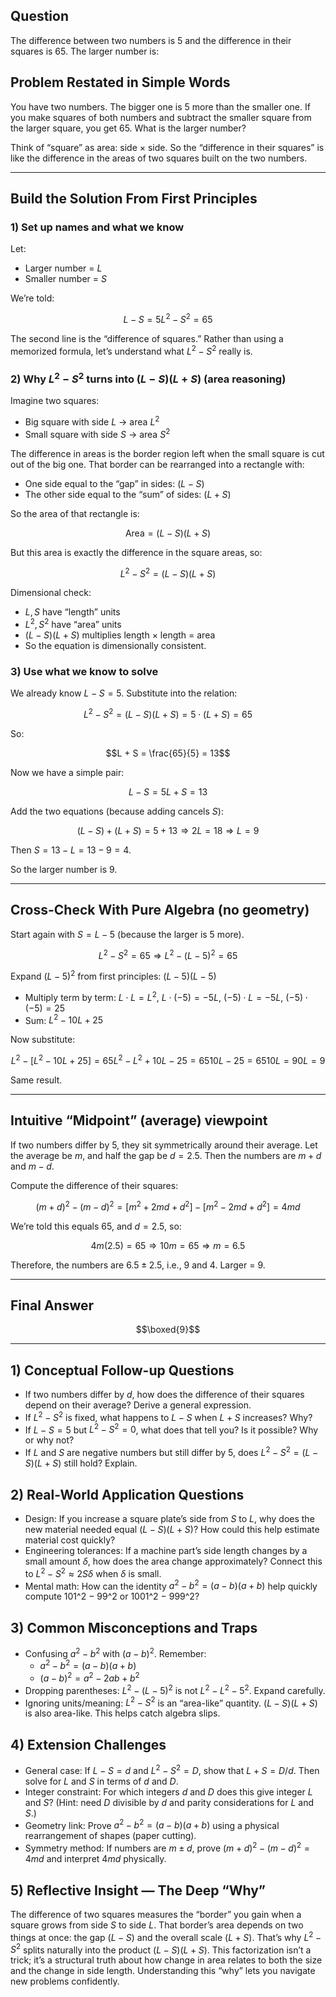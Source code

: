 ## Question

The difference between two numbers is $5$ and the difference in their squares is $65$. The larger number is:

## Problem Restated in Simple Words
You have two numbers. The bigger one is 5 more than the smaller one. If you make squares of both numbers and subtract the smaller square from the larger square, you get 65. What is the larger number?

Think of “square” as area: side × side. So the “difference in their squares” is like the difference in the areas of two squares built on the two numbers.

---

## Build the Solution From First Principles

### 1) Set up names and what we know
Let:
- Larger number = $L$
- Smaller number = $S$

We’re told:
```math
L - S = 5
L^2 - S^2 = 65
```

The second line is the “difference of squares.” Rather than using a memorized formula, let’s understand what $L^2 - S^2$ really is.

### 2) Why $L^2 - S^2$ turns into $(L - S)(L + S)$ (area reasoning)
Imagine two squares:
- Big square with side $L$ → area $L^2$
- Small square with side $S$ → area $S^2$

The difference in areas is the border region left when the small square is cut out of the big one. That border can be rearranged into a rectangle with:
- One side equal to the “gap” in sides: $(L - S)$
- The other side equal to the “sum” of sides: $(L + S)$

So the area of that rectangle is:
```math
\text{Area} = (L - S)(L + S)
```
But this area is exactly the difference in the square areas, so:
```math
L^2 - S^2 = (L - S)(L + S)
```

Dimensional check:
- $L, S$ have “length” units
- $L^2, S^2$ have “area” units
- $(L - S)(L + S)$ multiplies length × length = area
- So the equation is dimensionally consistent.

### 3) Use what we know to solve
We already know $L - S = 5$. Substitute into the relation:
```math
L^2 - S^2 = (L - S)(L + S) = 5 \cdot (L + S) = 65
```
So:
```math
L + S = \frac{65}{5} = 13
```

Now we have a simple pair:
```math
L - S = 5
L + S = 13
```

Add the two equations (because adding cancels $S$):
```math
( L - S ) + ( L + S ) = 5 + 13 \Rightarrow 2L = 18 \Rightarrow L = 9
```
Then $S = 13 - L = 13 - 9 = 4$.

So the larger number is 9.

---

## Cross-Check With Pure Algebra (no geometry)
Start again with $S = L - 5$ (because the larger is 5 more).
```math
L^2 - S^2 = 65 \Rightarrow L^2 - (L - 5)^2 = 65
```
Expand $(L - 5)^2$ from first principles: $(L - 5)(L - 5)$
- Multiply term by term: $L \cdot L = L^2$, $L \cdot (-5) = -5L$, $(-5)\cdot L = -5L$, $(-5)\cdot(-5)=25$
- Sum: $L^2 - 10L + 25$

Now substitute:
```math
L^2 - [L^2 - 10L + 25] = 65
L^2 - L^2 + 10L - 25 = 65
10L - 25 = 65
10L = 90
L = 9
```
Same result.

---

## Intuitive “Midpoint” (average) viewpoint
If two numbers differ by 5, they sit symmetrically around their average. Let the average be $m$, and half the gap be $d = 2.5$. Then the numbers are $m + d$ and $m - d$.

Compute the difference of their squares:
```math
(m + d)^2 - (m - d)^2
= [m^2 + 2md + d^2] - [m^2 - 2md + d^2]
= 4md
```
We’re told this equals 65, and $d = 2.5$, so:
```math
4m(2.5) = 65 \Rightarrow 10m = 65 \Rightarrow m = 6.5
```
Therefore, the numbers are $6.5 \pm 2.5$, i.e., 9 and 4. Larger = 9.

---

## Final Answer
```math
\boxed{9}
```

---

## 1) Conceptual Follow-up Questions
- If two numbers differ by $d$, how does the difference of their squares depend on their average? Derive a general expression.
- If $L^2 - S^2$ is fixed, what happens to $L - S$ when $L + S$ increases? Why?
- If $L - S = 5$ but $L^2 - S^2 = 0$, what does that tell you? Is it possible? Why or why not?
- If $L$ and $S$ are negative numbers but still differ by 5, does $L^2 - S^2 = (L - S)(L + S)$ still hold? Explain.

## 2) Real-World Application Questions
- Design: If you increase a square plate’s side from $S$ to $L$, why does the new material needed equal $(L - S)(L + S)$? How could this help estimate material cost quickly?
- Engineering tolerances: If a machine part’s side length changes by a small amount $\delta$, how does the area change approximately? Connect this to $L^2 - S^2 \approx 2S\delta$ when $\delta$ is small.
- Mental math: How can the identity $a^2 - b^2 = (a - b)(a + b)$ help quickly compute 101^2 − 99^2 or 1001^2 − 999^2?

## 3) Common Misconceptions and Traps
- Confusing $a^2 - b^2$ with $(a - b)^2$. Remember:
  - $a^2 - b^2 = (a - b)(a + b)$
  - $(a - b)^2 = a^2 - 2ab + b^2$
- Dropping parentheses: $L^2 - (L - 5)^2$ is not $L^2 - L^2 - 5^2$. Expand carefully.
- Ignoring units/meaning: $L^2 - S^2$ is an “area-like” quantity. $(L - S)(L + S)$ is also area-like. This helps catch algebra slips.

## 4) Extension Challenges
- General case: If $L - S = d$ and $L^2 - S^2 = D$, show that $L + S = D/d$. Then solve for $L$ and $S$ in terms of $d$ and $D$.
- Integer constraint: For which integers $d$ and $D$ does this give integer $L$ and $S$? (Hint: need $D$ divisible by $d$ and parity considerations for $L$ and $S$.)
- Geometry link: Prove $a^2 - b^2 = (a - b)(a + b)$ using a physical rearrangement of shapes (paper cutting).
- Symmetry method: If numbers are $m \pm d$, prove $(m + d)^2 - (m - d)^2 = 4md$ and interpret $4md$ physically.

## 5) Reflective Insight — The Deep “Why”
The difference of two squares measures the “border” you gain when a square grows from side $S$ to side $L$. That border’s area depends on two things at once: the gap $(L - S)$ and the overall scale $(L + S)$. That’s why $L^2 - S^2$ splits naturally into the product $(L - S)(L + S)$. This factorization isn’t a trick; it’s a structural truth about how change in area relates to both the size and the change in side length. Understanding this “why” lets you navigate new problems confidently.